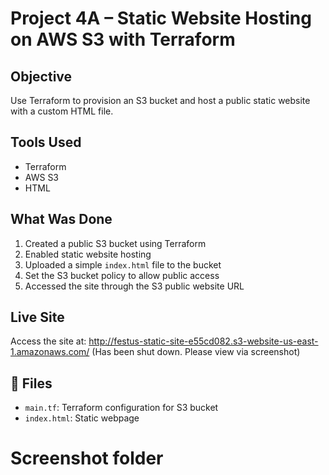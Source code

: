 # Project 4A – Static Website Hosting on AWS S3 with Terraform

## Objective
Use Terraform to provision an S3 bucket and host a public static website with a custom HTML file.

##  Tools Used
- Terraform
- AWS S3
- HTML

##  What Was Done

1. Created a public S3 bucket using Terraform
2. Enabled static website hosting
3. Uploaded a simple `index.html` file to the bucket
4. Set the S3 bucket policy to allow public access
5. Accessed the site through the S3 public website URL

##  Live Site
Access the site at:
http://festus-static-site-e55cd082.s3-website-us-east-1.amazonaws.com/ (Has been shut down. Please view via screenshot)


## 📁 Files
- `main.tf`: Terraform configuration for S3 bucket
- `index.html`: Static webpage

# Screenshot folder
